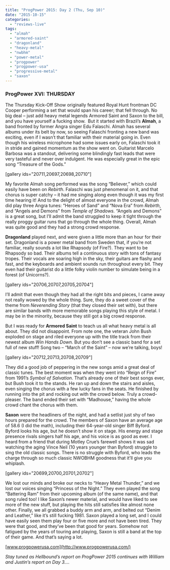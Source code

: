 ```yaml
---
title: "ProgPower 2015: Day 2 (Thu, Sep 10)"
date: "2015-10-15"
categories: 
  - "reviews-live"
tags: 
  - "almah"
  - "armored-saint"
  - "dragonland"
  - "heavy-metal"
  - "nwbhm"
  - "power-metal"
  - "progpower"
  - "progpower-usa"
  - "progressive-metal"
  - "saxon"
---
```


### ProgPower XVI: THURSDAY

The Thursday Kick-Off Show originally featured Royal Hunt frontman DC Cooper performing a set that would span his career; that fell through. No big deal – just add heavy metal legends Armored Saint and Saxon to the bill, and you have yourself a fucking show.  But it started with Brazil’s **Almah**, a band fronted by former Angra singer Edu Falaschi. Almah has several albums under its belt by now, so seeing Falaschi fronting a new band was exciting, even if I wasn’t that familiar with their material going in. Even though his wireless microphone had some issues early on, Falaschi took it in stride and gained momentum as the show went on. Guitarist Marcelo Barbosa was a standout, delivering some blindingly fast leads that were very tasteful and never over indulgent. He was especially great in the epic song “Treasure of the Gods.”

\[gallery ids="20711,20697,20698,20710"\]

My favorite Almah song performed was the song “Believer,” which could easily have been on _Rebirth_. Falaschi was just phenomenal on it, and that chorus is super catchy – it had me singing along even though it was my first time hearing it! And to the delight of almost everyone in the crowd, Almah did play three Angra tunes: “Heroes of Sand” and “Nova Era” from _Rebirth_, and “Angels and Demons” from _Temple of Shadows._ “Angels and Demons” is a great song, but I’ll admit the band struggled to keep it tight through the really proggy guitar runs that go through the whole thing. Overall, Almah was quite good and they had a strong crowd response.

**Dragonland** played next, and were given a little more than an hour for their set. Dragonland is a power metal band from Sweden that, if you’re not familiar, really sounds a lot like Rhapsody (of Fire?). They want to be Rhapsody so bad. Their albums tell a continuous story with tons of fantasy tropes. Their vocals are soaring high in the sky, their guitars are flashy and fast, and the keyboards and ambient sounds run throughout every bit. They even had their guitarist do a little folky violin number to simulate being in a forest (of Unicorns?).

\[gallery ids="20706,20707,20705,20704"\]

I’ll admit that even though they had all the right bits and pieces, I came away not really wowed by the whole thing. Sure, they do a sweet cover of the theme from _Neverending Story_ (that they closed their set with), but there are similar bands with more memorable songs playing this style of metal. I may be in the minority, because they still got a big crowd response.

But I was ready for **Armored Saint** to teach us all what heavy metal is all about. They did not disappoint. From note one, the veteran John Bush exploded on stage and riled everyone up with the title track from their newest album _Win Hands Down._ But you don’t see a classic band for a set full of new stuff! Song two – “March of the Saint” – now we’re talking, boys!

\[gallery ids="20712,20713,20708,20709"\]

They did a good job of peppering in the new songs amid a great deal of classic tunes. The best moment was when they went into “Reign of Fire” from 1991’s _Symbol of Salvation_. That’s already one of their best songs ever, but Bush took it to the stands. He ran up and down the stairs and aisles, even singing the chorus with a few lucky fans in the seats. He finished by running into the pit and rocking out with the crowd below. Truly a crowd-pleaser. The band ended their set with “Madhouse,” having the whole crowd chant the chorus with them.

**Saxon** were the headliners of the night, and had a setlist just shy of two hours prepared for the crowd. The members of Saxon have an average age of 58.6 (I did the math), including their 64-year-old singer Biff Byford. Byford looks his age, but he doesn’t show it on stage. His energy and stage presence rivals singers half his age, and his voice is as good as ever. I heard from a friend that during Motley Crue’s farewell shows it was sad watching the aging Vince Neil (10 years younger than Byford) struggle to sing the old classic songs. There is no struggle with Byford, who leads the charge through so much classic NWOBHM goodness that it’ll give you whiplash.

\[gallery ids="20699,20700,20701,20702"\]

We lost our minds and broke our necks to “Heavy Metal Thunder,” and we lost our voices singing “Princess of the Night.” They even played the song “Battering Ram” from their upcoming album (of the same name), and that song ruled too! I like Saxon’s newer material, and would have liked to see more of the new stuff, but playing the hits still satisfies like almost none other. Finally, we all grabbed a buddy arm and arm, and belted out “Denim and Leather,” like it’s still fucking 1981. Saxon played a long set, and I could have easily seen them play four or five more and not have been tired. They were that good, and they’ve been that good for years. Somehow not fatigued by the years of touring and playing, Saxon is still a band at the top of their game. And that’s saying a lot.

[www.progpowerusa.com](http://www.progpowerusa.com/)

_Stay tuned as Hellbound’s report on ProgPower 2015 continues with William and Justin’s report on Day 3…._
